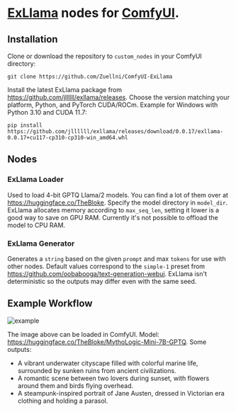 # [ExLlama](https://github.com/turboderp/exllama) nodes for [ComfyUI](https://github.com/comfyanonymous/ComfyUI).

## Installation
Clone or download the repository to `custom_nodes` in your ComfyUI directory:
```
git clone https://github.com/Zuellni/ComfyUI-ExLlama
```

Install the latest ExLlama package from https://github.com/jllllll/exllama/releases. Choose the version matching your platform, Python, and PyTorch CUDA/ROCm. Example for Windows with Python 3.10 and CUDA 11.7:
```
pip install https://github.com/jllllll/exllama/releases/download/0.0.17/exllama-0.0.17+cu117-cp310-cp310-win_amd64.whl
```

## Nodes
### ExLlama Loader
Used to load 4-bit GPTQ Llama/2 models. You can find a lot of them over at https://huggingface.co/TheBloke. Specify the model directory in `model_dir`. ExLlama allocates memory according to `max_seq_len`, setting it lower is a good way to save on GPU RAM. Currently it's not possible to offload the model to CPU RAM.

### ExLlama Generator
Generates a `string` based on the given `prompt` and max `tokens` for use with other nodes. Default values correspond to the `simple-1` preset from https://github.com/oobabooga/text-generation-webui. ExLlama isn't deterministic so the outputs may differ even with the same seed.

## Example Workflow
![example](https://github.com/Zuellni/ComfyUI-ExLlama/assets/123005779/44a85d68-387d-438b-bef7-3c3409ce21e8)

The image above can be loaded in ComfyUI. Model: https://huggingface.co/TheBloke/MythoLogic-Mini-7B-GPTQ. Some outputs:
- A vibrant underwater cityscape filled with colorful marine life, surrounded by sunken ruins from ancient civilizations.
- A romantic scene between two lovers during sunset, with flowers around them and birds flying overhead.
- A steampunk-inspired portrait of Jane Austen, dressed in Victorian era clothing and holding a parasol.
